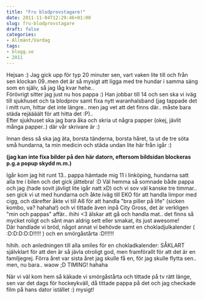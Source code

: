 ```yaml
---
title: "Fru blodprovstagare!"
date: 2011-11-04T12:29:46+01:00
slug: fru-blodprovstagare
draft: false
categories:
- Allmänt/Vardag
tags:
- blogg.se
- 2011
---
```

Hejsan :) Jag gick upp för typ 20 minuter sen, vart vaken lite till och från sen klockan 09..men det är så mysigt att ligga med tre hundar i samma säng som en själv, så jag låg kvar hehe..  
Förövrigt sitter jag just nu hos pappa :) Han jobbar till 14 och sen ska vi iväg till sjukhuset och ta blodprov samt fixa nytt waranhalsband (jag tappade det i mitt rum, hittar det inte längre.. men jag vet att det finns där.. måste bara städa rejäääält för att hitta det :P)..  
Efter sjukhuset ska jag bara åka och skria ut några papper (okej, jävlit många papper..) där vår skrivare är :)  
  
Innan dess så ska jag äta, borsta tänderna, borsta håret, ta ut de tre söta små hundarna, ta min medicin och städa undan lite här från igår :)  
  
**(jag kan inte fixa bilder på den här datorn, eftersom bildsidan blockeras p.g.a popup skydd m.m.)**  
  
Igår kom jag hit runt 13.. pappa hämtade mig 11 i linköping, hundarna satt alla tre i bilen och det gick jättebra! :D Väl hemma så somnade både pappa och jag (hade sovit jävligt lite igår natt xD) och vi sov väl kanske tre timmar.. sen gick vi ut med hundarna och åkte iväg till EKO för att handla limpor med cigg, och därefter åkte vi till A6 för att handla "bra piller på life" (sicken kombo, va? hahaha!) och vi tittade även inpå City Gross, det är verkligen "min och pappas" affär.. ihihi <3 älskar att gå och handla mat.. det finns så mycket roligt och sånt man aldrig sett eller smakat, its just awesome!  
Där handlade vi bröd, något annat vi behövde samt en chokladjulkalender ( :D:D:D:D:D!!!!! ) och en smörgåstårta :D!!!!!!  
  
hihih. och anledningen till alla smiles för en chokladkalender: SÅKLART självklart för att den är så jävla otroligt god, men framförallt för att det är en familjegrej. Förra året var sista året jag skulle få en, för jag skulle flytta sen.. men, nu bara.. waow ;D TIMING! hahaha  
  
  
När vi väl kom hem så käkade vi smörgåstårta och tittade på tv rätt länge, sen var det dags för hockeykväll, då tittade pappa på det och jag checkade film på hans dator istället :) mysigt!